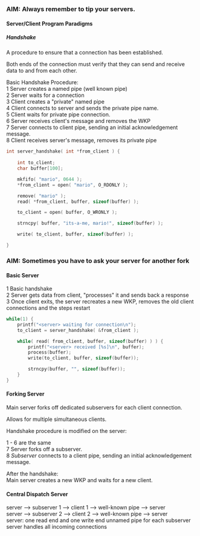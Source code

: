 ### AIM: Always remember to tip your servers.

#### Server/Client Program Paradigms

##### Handshake  

A procedure to ensure that a connection has been established.  

Both ends of the connection must verify that they can send and receive data to and from each other.

Basic Handshake Procedure:  
1 Server creates a named pipe (well known pipe)  
2 Server waits for a connection  
3 Client creates a "private" named pipe  
4 Client connects to server and sends the private pipe name.  
5 Client waits for private pipe connection.  
6 Server receives client's message and removes the WKP  
7 Server connects to client pipe, sending an initial acknowledgement message.  
8 Client receives server's message, removes its private pipe  

```c
int server_handshake( int *from_client ) {
	
	int to_client;
	char buffer[100];

	mkfifo( "mario", 0644 );
	*from_client = open( "mario", O_RDONLY );

	remove( "mario" );
	read( *from_client, buffer, sizeof(buffer) );

	to_client = open( buffer, O_WRONLY );

	strncpy( buffer, "its-a-me, mario!", sizeof(buffer) );

	write( to_client, buffer, sizeof(buffer) );

}
``` 

### AIM: Sometimes you have to ask your server for another fork

#### Basic Server  
1 Basic handshake  
2 Server gets data from client, "processes" it and sends back a response  
3 Once client exits, the server recreates a new WKP, removes the old client connections and the steps restart  

```c
while(1) {
	printf("<server> waiting for connection\n");
	to_client = server_handshake( &from_client );

	while( read( from_client, buffer, sizeof(buffer) ) ) {
		printf("<server> received [%s]\n", buffer);
		process(buffer);
		write(to_client, buffer, sizeof(buffer));

		strncpy(buffer, "", sizeof(buffer));
	}
}
```

#### Forking Server

Main server forks off dedicated subservers for each client connection.

Allows for multiple simultaneous clients.

Handshake procedure is modified on the server:  

1 - 6 are the same  
7 Server forks off a subserver.  
8 *Subserver* connects to a client pipe, sending an initial acknowledgement message.  

After the handshake:  
Main server creates a new WKP and waits for a new client.  

#### Central Dispatch Server

server --> subserver 1 --> client 1 --> well-known pipe --> server  
server --> subserver 2 --> client 2 --> well-known pipe --> server  
server: one read end and one write end unnamed pipe for each subserver  
server handles all incoming connections  
